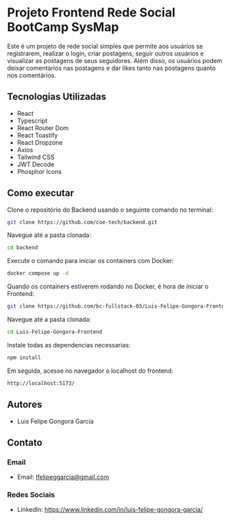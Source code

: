 # Projeto Frontend Rede Social BootCamp SysMap

Este é um projeto de rede social simples que permite aos usuários se registrarem, realizar o login, criar postagens, seguir outros usuários e visualizar as postagens de seus seguidores. Além disso, os usuários podem deixar comentários nas postagens e dar likes tanto nas postagens quanto nos comentários.

## Tecnologias Utilizadas

- React
- Typescript
- React Router Dom
- React Toastify
- React Dropzone
- Axios
- Tailwind CSS
- JWT Decode
- Phosphor Icons

## Como executar

Clone o repositório do Backend usando o seguinte comando no terminal:

```bash
git clone https://github.com/coe-tech/backend.git
```

Navegue até a pasta clonada:

```bash
cd backend
```

Execute o comando para iniciar os containers com Docker:

```bash
docker compose up -d
```

Quando os containers estiverem rodando no Docker, é hora de iniciar o Frontend:

```bash
git clone https://github.com/bc-fullstack-03/Luis-Felipe-Gongora-Frontend.git
```

Navegue até a pasta clonada:

```bash
cd Luis-Felipe-Gongora-Frontend
```

Instale todas as dependencias necessarias:

```bash
npm install
```

Em seguida, acesse no navegador o localhost do frontend:

```bash
http://localhost:5173/
```

## Autores

- Luis Felipe Gongora Garcia

## Contato

### Email

- Email: lfelipeggarcia@gmail.com

### Redes Sociais

- LinkedIn: https://www.linkedin.com/in/luis-felipe-gongora-garcia/
